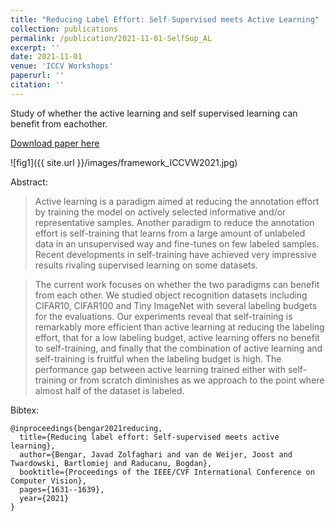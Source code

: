 ```yaml
---
title: "Reducing Label Effort: Self-Supervised meets Active Learning"
collection: publications
permalink: /publication/2021-11-01-SelfSup_AL
excerpt: ''
date: 2021-11-01
venue: 'ICCV Workshops'
paperurl: ''
citation: ''
---
```

Study of whether the active learning and self supervised learning can benefit from eachother. 

[Download paper here](https://arxiv.org/pdf/2108.11458.pdf)

![fig1]({{ site.url }}/images/framework_ICCVW2021.jpg)

Abstract:
> Active learning is a paradigm aimed at reducing the annotation effort by training the model on actively selected informative and/or representative samples. 
Another paradigm to reduce the annotation effort is self-training that learns from a large amount of unlabeled data in an unsupervised way and fine-tunes on few labeled samples. Recent developments in self-training have achieved very impressive results  rivaling supervised learning on some datasets. 

> The current work focuses on whether the two paradigms can benefit from each other. We studied object recognition datasets including CIFAR10, CIFAR100 and Tiny ImageNet with several labeling budgets for the evaluations.  Our experiments reveal that self-training is remarkably more efficient than active learning at reducing the labeling effort, that for a low labeling budget, active learning offers no benefit to self-training, and finally that the combination of active learning and self-training is fruitful when the labeling budget is high. The performance gap between active learning trained either with self-training or from scratch diminishes as we approach to the point where almost half of the dataset is labeled.

Bibtex:
```
@inproceedings{bengar2021reducing,
  title={Reducing label effort: Self-supervised meets active learning},
  author={Bengar, Javad Zolfaghari and van de Weijer, Joost and Twardowski, Bartlomiej and Raducanu, Bogdan},
  booktitle={Proceedings of the IEEE/CVF International Conference on Computer Vision},
  pages={1631--1639},
  year={2021}
}
```
